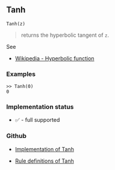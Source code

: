 ## Tanh

```
Tanh(z)
```

> returns the hyperbolic tangent of `z`.
  
See
* [Wikipedia - Hyperbolic function](https://en.wikipedia.org/wiki/Hyperbolic_function)

### Examples
```
>> Tanh(0)
0
``` 






### Implementation status

* &#x2705; - full supported

### Github

* [Implementation of Tanh](https://github.com/axkr/symja_android_library/blob/master/symja_android_library/matheclipse-core/src/main/java/org/matheclipse/core/builtin/ExpTrigsFunctions.java#L3421) 

* [Rule definitions of Tanh](https://github.com/axkr/symja_android_library/blob/master/symja_android_library/rules/TanhRules.m) 

